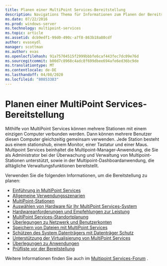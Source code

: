 ```yaml
---
title: Planen einer MultiPoint Services-Bereitstellung
description: Navigations Thema für Informationen zum Planen der Bereitstellung von Multipoint Services
ms.date: 07/22/2016
ms.prod: windows-server
ms.technology: multipoint-services
ms.topic: article
ms.assetid: dcb9edf1-99d0-490c-a7f8-863b18a80cdf
author: evaseydl
manager: scottman
ms.author: evas
ms.openlocfilehash: 91a75704515f2999bbbfe6caf443fec7dc09e76d
ms.sourcegitcommit: b00d7c8968c4adc8f699dbee694afe6ed36bc9de
ms.translationtype: MT
ms.contentlocale: de-DE
ms.lasthandoff: 04/08/2020
ms.locfileid: "80853383"
---
```

# <a name="planning-a-multipoint-services-deployment"></a>Planen einer MultiPoint Services-Bereitstellung
Mithilfe von MultiPoint Services können mehrere Stationen mit einem einzigen Computer verbunden werden. Dann können mehrere Benutzer diesen Computer gleichzeitig gemeinsam verwenden. Jede Station besteht aus einem stationshub, einem Monitor, einer Tastatur und einer Maus. Multipoint Services beinhaltet die Multipoint-Manager-Anwendung, die Sie als Administrator bei der Überwachung und Verwaltung von Multipoint-Stationen unterstützt, sowie in der Multipoint-Dashboardanwendung, die alltägliche Verwaltungsfunktionen bereitstellt.   

Verwenden Sie die folgenden Informationen, um die Bereitstellung zu planen:
  
-   [Einführung in MultiPoint Services](Introducing-MultiPoint-services.md)   
-   [Allgemeine Verwendungsszenarien](Common-MultiPoint-services-Usage-Scenarios.md)  
-   [MultiPoint-Stationen](MultiPoint-services-Stations.md)  
-   [Auswählen von Hardware für Ihr MultiPoint Services-System](Selecting-Hardware-for-Your-MultiPoint-services-System.md)  
-   [Hardwareanforderungen und Empfehlungen zur Leistung](Hardware-Requirements-and-Performance-Recommendations.md)   
-   [MultiPoint Services-Standortplanung](MultiPoint-services-Site-Planning.md)  
-   [Überlegungen zu Netzwerk und Benutzerkonten](Network-Considerations-and-User-Accounts.md)  
-   [Speichern von Dateien mit MultiPoint Services](Storing-Files-with-MultiPoint-services.md)  
-   [Schützen des System Datenträgers mit Datenträger Schutz](Protecting-the-System-Volume-with-Disk-Protection.md)
-   [Unterstützung der Virtualisierung von MultiPoint Services](MultiPoint-services-Virtualization-Support.md)  
-   [Überlegungen zu Anwendungen](Application-Considerations.md)  
-   [Prüfliste vor der Bereitstellung](Predeployment-Checklist.md)  
  
Weitere Informationen finden Sie auch im [Multipoint Services-Forum](https://social.technet.microsoft.com/Forums/windowsserver/home?forum=windowsmultipointserver&filter=alltypes&sort=lastpostdesc) .